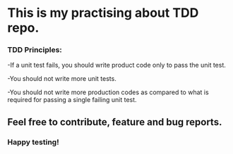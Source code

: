 # This is my practising about TDD repo.

### TDD Principles:

-If a unit test fails, you should write product code only to pass the unit test.

-You should not write more unit tests.

-You should not write more production codes as compared to what is required for passing a single failing unit test.

## Feel free to contribute, feature and bug reports.

### Happy testing!